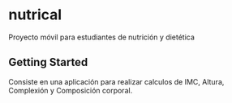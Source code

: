 # nutrical

Proyecto móvil para estudiantes de nutrición y dietética

## Getting Started

Consiste en una aplicación para realizar calculos de IMC, Altura, Complexión y Composición corporal.
